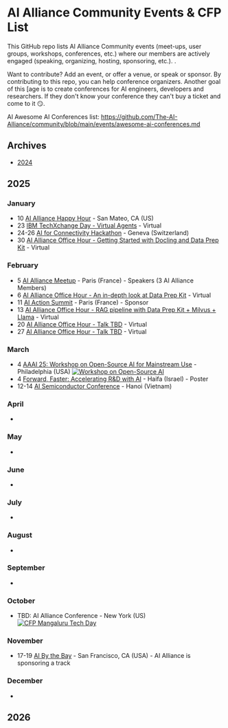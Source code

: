 # AI Alliance Community Events & CFP List

This GitHub repo lists AI Alliance Community events (meet-ups, user groups, workshops, conferences, etc.) where our members are actively engaged (speaking, organizing, hosting, sponsoring, etc.). .

Want to contribute? Add an event, or offer a venue, or speak or sponsor.  By contributing to this repo, you can help conference organizers. Another goal of this [age is to create conferences for AI engineers, developers and researchers.
If they don't know your conference they can't buy a ticket and come to it 😏.

AI Awesome AI Conferences list: https://github.com/The-AI-Alliance/community/blob/main/events/awesome-ai-conferences.md

## Archives
* [2024](archives/2024.md)

## 2025

### January
* 10 [AI Alliance Happy Hour](https://lu.ma/tg7mwi7t) - San Mateo, CA (US)
* 23 [IBM TechXchange Day - Virtual Agents](https://ibmtechxchange-virtual-agents.bemyapp.com) - Virtual
* 24-26 [AI for Connectivity Hackathon](https://lablab.ai/event/ai-for-connectivity-hackathon) - Geneva (Switzerland)
* 30 [AI Alliance Office Hour - Getting Started with Docling and Data Prep Kit](http://meetup.com/ibm-developer-sf-bay-area-meetup/) - Virtual

### February
* 5 [AI Alliance Meetup](https://lu.ma/vejv8xcx) - Paris (France) - Speakers (3 AI Alliance Members)
* 6 [AI Alliance Office Hour - An in-depth look at Data Prep Kit](https://www.meetup.com/ibm-developer-sf-bay-area-meetup/events/305887916/) - Virtual
* 11 [AI Action Summit](https://www.elysee.fr/en/sommet-pour-l-action-sur-l-ia) - Paris (France) - Sponsor
* 13 [AI Alliance Office Hour - RAG pipeline with Data Prep Kit + Milvus + Llama](https://www.meetup.com/ibm-developer-sf-bay-area-meetup/events/305888517/) - Virtual
* 20 [AI Alliance Office Hour - Talk TBD]() - Virtual
* 27 [AI Alliance Office Hour - Talk TBD]() - Virtual
  
### March
* 4 [AAAI 25: Workshop on Open-Source AI for Mainstream Use](https://the-ai-alliance.github.io/AAAI-25-Workshop-on-Open-Source-AI-for-Mainstream-Use/#aaai-25-workshop-on-open-source-ai-for-mainstream-use) - Philadelphia (USA) <a href="https://the-ai-alliance.github.io/AAAI-25-Workshop-on-Open-Source-AI-for-Mainstream-Use/submission-details/"><img alt="Workshop on Open-Source AI" src="https://img.shields.io/static/v1?label=CFP&message=until%2024-November-2024&color=red"></a>
* 4 [Forward, Faster: Accelerating R&D with AI](https://research.ibm.com/haifa/forward%20faster-2025/index.html) - Haifa (Israel) - Poster
* 12-14 [AI Semiconductor Conference](https://www.aisc.events) - Hanoi (Vietnam)

### April
*

### May
*

### June
*

### July
*

### August
*

### September
*

### October
* TBD: AI Alliance Conference - New York (US) <a href="https://sessionize.com/techmang/"><img alt="CFP Mangaluru Tech Day" src="https://img.shields.io/static/v1?label=CFP&message=until%2026-January-2025&color=red"></a>

### November
* 17-19 [AI By the Bay](https://ai.bythebay.io/) - San Francisco, CA (USA) - AI Alliance is sponsoring a track

### December
*

## 2026

